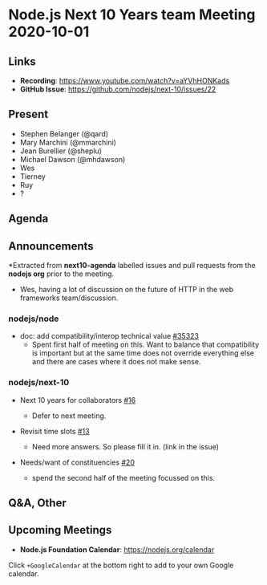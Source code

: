 # Node.js  Next 10 Years team Meeting 2020-10-01

## Links

* **Recording**:  https://www.youtube.com/watch?v=aYVhHONKads
* **GitHub Issue**: https://github.com/nodejs/next-10/issues/22

## Present
* Stephen Belanger (@qard)
* Mary Marchini (@mmarchini)
* Jean Burellier (@sheplu)
* Michael Dawson (@mhdawson)
* Wes
* Tierney
* Ruy
* ?

## Agenda

## Announcements
 
*Extracted from **next10-agenda** labelled issues and pull requests from the **nodejs org** prior to the meeting.

* Wes, having a lot of discussion on the future of HTTP in the web frameworks team/discussion. 

### nodejs/node

* doc: add compatibility/interop technical value [#35323](https://github.com/nodejs/node/pull/35323)
  * Spent first half of meeting on this. Want to balance that compatibility is
    important but at the same time does not override everything else and there are
    cases where it does not make sense.

### nodejs/next-10

* Next 10 years for collaborators [#16](https://github.com/nodejs/next-10/issues/16)
  * Defer to next meeting.

* Revisit time slots [#13](https://github.com/nodejs/next-10/issues/13)
  * Need more answers. So please fill it in. (link in the issue)

* Needs/want of constituencies [#20](https://github.com/nodejs/next-10/issues/20)
  * spend the second half of the meeting focussed on this.

## Q&A, Other


## Upcoming Meetings


* **Node.js Foundation Calendar**: https://nodejs.org/calendar


Click `+GoogleCalendar` at the bottom right to add to your own Google calendar.
